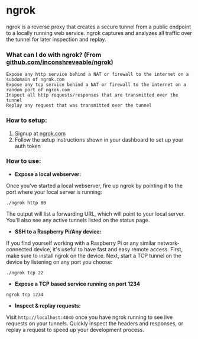 # ngrok

ngrok is a reverse proxy that creates a secure tunnel from a public endpoint to a locally running web service. ngrok captures and analyzes all traffic over the tunnel for later inspection and replay.

### What can I do with ngrok? (From [github.com/inconshreveable/ngrok](https://github.com/inconshreveable/ngrok))

    Expose any http service behind a NAT or firewall to the internet on a subdomain of ngrok.com
    Expose any tcp service behind a NAT or firewall to the internet on a random port of ngrok.com
    Inspect all http requests/responses that are transmitted over the tunnel
    Replay any request that was transmitted over the tunnel
    
### How to setup:

1. Signup at [ngrok.com](http://ngrok.com)
2. Follow the setup instructions shown in your dashboard to set up your auth token

### How to use:

- **Expose a local webserver:**

Once you've started a local webserver, fire up ngrok by pointing it to the port where your local server is running:

`./ngrok http 80`

The output will list a forwarding URL, which will point to your local server. You'll also see any active tunnels listed on the status page.

- **SSH to a Raspberry Pi/Any device:**

If you find yourself working with a Raspberry Pi or any similar network-connected device, it's useful to have fast and easy remote access. First, make sure to install ngrok on the device. Next, start a TCP tunnel on the device by listening on any port you choose:

`./ngrok tcp 22`

- **Expose a TCP based service running on port 1234**

`ngrok tcp 1234`

- **Inspect & replay requests:**

Visit `http://localhost:4040` once you have ngrok running to see live requests on your tunnels. Quickly inspect the headers and responses, or replay a request to speed up your development process.
